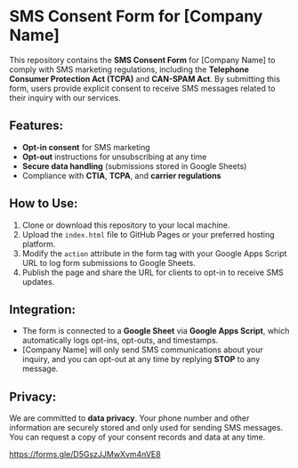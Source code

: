 # SMS Consent Form for [Company Name]

This repository contains the **SMS Consent Form** for [Company Name] to comply with SMS marketing regulations, including the **Telephone Consumer Protection Act (TCPA)** and **CAN-SPAM Act**. By submitting this form, users provide explicit consent to receive SMS messages related to their inquiry with our services.

## Features:
- **Opt-in consent** for SMS marketing
- **Opt-out** instructions for unsubscribing at any time
- **Secure data handling** (submissions stored in Google Sheets)
- Compliance with **CTIA**, **TCPA**, and **carrier regulations**

## How to Use:
1. Clone or download this repository to your local machine.
2. Upload the `index.html` file to GitHub Pages or your preferred hosting platform.
3. Modify the `action` attribute in the form tag with your Google Apps Script URL to log form submissions to Google Sheets.
4. Publish the page and share the URL for clients to opt-in to receive SMS updates.

## Integration:
- The form is connected to a **Google Sheet** via **Google Apps Script**, which automatically logs opt-ins, opt-outs, and timestamps.
- [Company Name] will only send SMS communications about your inquiry, and you can opt-out at any time by replying **STOP** to any message.

## Privacy:
We are committed to **data privacy**. Your phone number and other information are securely stored and only used for sending SMS messages. You can request a copy of your consent records and data at any time.

https://forms.gle/D5GszJJMwXvm4nVE8
